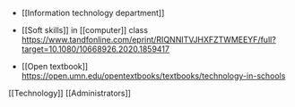- [[Information technology department]]

- [[Soft skills]] in [[computer]] class https://www.tandfonline.com/eprint/RIQNNITVJHXFZTWMEEYF/full?target=10.1080/10668926.2020.1859417

- [[Open textbook]] https://open.umn.edu/opentextbooks/textbooks/technology-in-schools

[[Technology]] [[Administrators]]
